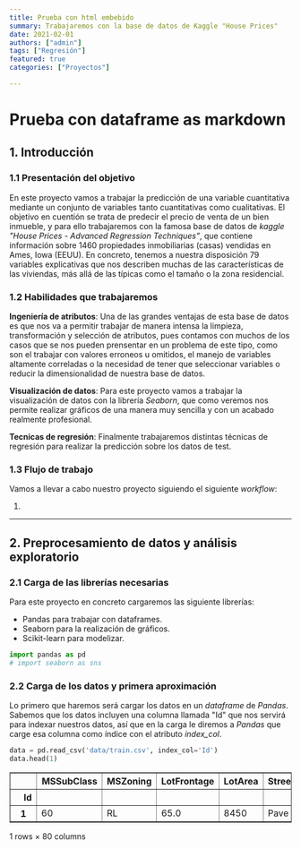 ```yaml
---
title: Prueba con html embebido
summary: Trabajaremos con la base de datos de Kaggle "House Prices"
date: 2021-02-01
authors: ["admin"]
tags: ["Regresión"]
featured: true
categories: ["Proyectos"]

---
```


# Prueba con dataframe as markdown

## 1. Introducción

### 1.1 Presentación del objetivo

En este proyecto vamos a trabajar la predicción de una variable cuantitativa mediante un conjunto de variables tanto cuantitativas como cualitativas. El objetivo en cuentión se trata de predecir el precio de venta de un bien inmueble, y para ello trabajaremos con la famosa base de datos de _kaggle_ _"House Prices - Advanced Regression Techniques"_, que contiene información sobre 1460 propiedades inmobiliarias (casas) vendidas en Ames, Iowa (EEUU). En concreto, tenemos a nuestra disposición 79 variables explicativas que nos describen muchas de las características de las viviendas, más allá de las típicas como el tamaño o la zona residencial. 


### 1.2 Habilidades que trabajaremos

__Ingeniería de atributos__: Una de las grandes ventajas de esta base de datos es que nos va a permitir trabajar de manera intensa la limpieza, transformación y selección de atributos, pues contamos con muchos de los casos que se nos pueden prensentar en un problema de este tipo, como son el trabajar con valores erroneos u omitidos, el manejo de variables altamente correladas o la necesidad de tener que seleccionar variables o reducir la dimensionalidad de nuestra base de datos.

__Visualización de datos__: Para este proyecto vamos a trabajar la visualización de datos con la librería _Seaborn_, que como veremos nos permite realizar gráficos de una manera muy sencilla y con un acabado realmente profesional.

__Tecnicas de regresión__: Finalmente trabajaremos distintas técnicas de regresión para realizar la predicción sobre los datos de test.


### 1.3 Flujo de trabajo 

Vamos a llevar a cabo nuestro proyecto siguiendo el siguiente _workflow_:

1. 



---

## 2. Preprocesamiento de datos y análisis exploratorio 

### 2.1 Carga de las librerías necesarias

Para este proyecto en concreto cargaremos las siguiente librerías:
- Pandas para trabajar con dataframes.
- Seaborn para la realización de gráficos.
- Scikit-learn para modelizar.


```python
import pandas as pd
# import seaborn as sns
```

### 2.2 Carga de los datos y primera aproximación

Lo primero que haremos será cargar los datos en un _dataframe_ de _Pandas_. Sabemos que los datos incluyen una columna llamada "Id" que nos servirá para indexar nuestros datos, así que en la carga le diremos a _Pandas_ que carge esa columna como índice con el atributo _index_col_.


```python
data = pd.read_csv('data/train.csv', index_col='Id')
data.head(1)
```




<div>
<style scoped>
    .dataframe tbody tr th:only-of-type {
        vertical-align: middle;
    }

    .dataframe tbody tr th {
        vertical-align: top;
    }

    .dataframe thead th {
        text-align: right;
    }
    
    td {
      width:1px;
      white-space:nowrap;
    }

</style>
<table border="1" class="dataframe">
  <thead>
    <tr style="text-align: right;">
      <th></th>
      <th style="min-width:100px">MSSubClass</th>
      <th>MSZoning</th>
      <th>LotFrontage</th>
      <th>LotArea</th>
      <th>Street</th>
      <th>Alley</th>
      <th>LotShape</th>
      <th>LandContour</th>
      <th>Utilities</th>
      <th>LotConfig</th>
      <th>...</th>
      <th>PoolArea</th>
      <th>PoolQC</th>
      <th>Fence</th>
      <th>MiscFeature</th>
      <th>MiscVal</th>
      <th>MoSold</th>
      <th>YrSold</th>
      <th>SaleType</th>
      <th>SaleCondition</th>
      <th>SalePrice</th>
    </tr>
    <tr>
      <th style="min-width:30px">Id</th>
      <th></th>
      <th></th>
      <th></th>
      <th></th>
      <th></th>
      <th></th>
      <th></th>
      <th></th>
      <th></th>
      <th></th>
      <th></th>
      <th></th>
      <th></th>
      <th></th>
      <th></th>
      <th></th>
      <th></th>
      <th></th>
      <th></th>
      <th></th>
      <th></th>
    </tr>
  </thead>
  <tbody>
    <tr>
      <th>1</th>
      <td>60</td>
      <td>RL</td>
      <td>65.0</td>
      <td>8450</td>
      <td>Pave</td>
      <td>NaN</td>
      <td>Reg</td>
      <td>Lvl</td>
      <td>AllPub</td>
      <td>Inside</td>
      <td>...</td>
      <td>0</td>
      <td>NaN</td>
      <td>NaN</td>
      <td>NaN</td>
      <td>0</td>
      <td>2</td>
      <td>2008</td>
      <td>WD</td>
      <td>Normal</td>
      <td>208500</td>
    </tr>
  </tbody>
</table>
<p>1 rows × 80 columns</p>
</div>




```python

```
